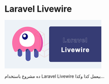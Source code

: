 # Laravel Livewire

![لقطة من المشروع](images/download(1).png)

ده مشروع باستخدام Laravel Livewire بيعمل كذا وكذا...
